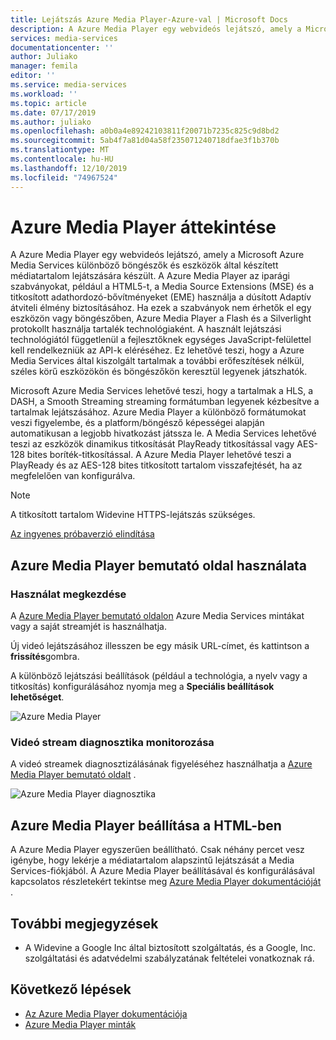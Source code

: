 ```yaml
---
title: Lejátszás Azure Media Player-Azure-val | Microsoft Docs
description: A Azure Media Player egy webvideós lejátszó, amely a Microsoft Azure Media Services különböző böngészők és eszközök által készített médiatartalom lejátszására készült.
services: media-services
documentationcenter: ''
author: Juliako
manager: femila
editor: ''
ms.service: media-services
ms.workload: ''
ms.topic: article
ms.date: 07/17/2019
ms.author: juliako
ms.openlocfilehash: a0b0a4e89242103811f20071b7235c825c9d8bd2
ms.sourcegitcommit: 5ab4f7a81d04a58f235071240718dfae3f1b370b
ms.translationtype: MT
ms.contentlocale: hu-HU
ms.lasthandoff: 12/10/2019
ms.locfileid: "74967524"
---
```

# <a name="azure-media-player-overview"></a>Azure Media Player áttekintése

A Azure Media Player egy webvideós lejátszó, amely a Microsoft Azure Media Services különböző böngészők és eszközök által készített médiatartalom lejátszására készült. A Azure Media Player az iparági szabványokat, például a HTML5-t, a Media Source Extensions (MSE) és a titkosított adathordozó-bővítményeket (EME) használja a dúsított Adaptív átviteli élmény biztosításához. Ha ezek a szabványok nem érhetők el egy eszközön vagy böngészőben, Azure Media Player a Flash és a Silverlight protokollt használja tartalék technológiaként. A használt lejátszási technológiától függetlenül a fejlesztőknek egységes JavaScript-felülettel kell rendelkezniük az API-k eléréséhez. Ez lehetővé teszi, hogy a Azure Media Services által kiszolgált tartalmak a további erőfeszítések nélkül, széles körű eszközökön és böngészőkön keresztül legyenek játszhatók.

Microsoft Azure Media Services lehetővé teszi, hogy a tartalmak a HLS, a DASH, a Smooth Streaming streaming formátumban legyenek kézbesítve a tartalmak lejátszásához. Azure Media Player a különböző formátumokat veszi figyelembe, és a platform/böngésző képességei alapján automatikusan a legjobb hivatkozást játssza le. A Media Services lehetővé teszi az eszközök dinamikus titkosítását PlayReady titkosítással vagy AES-128 bites boríték-titkosítással. A Azure Media Player lehetővé teszi a PlayReady és az AES-128 bites titkosított tartalom visszafejtését, ha az megfelelően van konfigurálva. 

> [!NOTE]
> A titkosított tartalom Widevine HTTPS-lejátszás szükséges.

[Az ingyenes próbaverzió elindítása](https://azure.microsoft.com/pricing/free-trial/)

## <a name="use-azure-media-player-demo-page"></a>Azure Media Player bemutató oldal használata

### <a name="start-using"></a>Használat megkezdése

A [Azure Media Player bemutató oldalon](https://aka.ms/azuremediaplayer) Azure Media Services mintákat vagy a saját streamjét is használhatja.  

Új videó lejátszásához illesszen be egy másik URL-címet, és kattintson a **frissítés**gombra.

A különböző lejátszási beállítások (például a technológia, a nyelv vagy a titkosítás) konfigurálásához nyomja meg a **Speciális beállítások lehetőséget**.

![Azure Media Player](./media/azure-media-player/home-page.png)

### <a name="monitor-diagnostics-of-a-video-stream"></a>Videó stream diagnosztika monitorozása

A videó streamek diagnosztizálásának figyeléséhez használhatja a [Azure Media Player bemutató oldalt](https://aka.ms/azuremediaplayer) . 

![Azure Media Player diagnosztika](./media/azure-media-player/diagnostics.png)

## <a name="set-up-azure-media-player-in-your-html"></a>Azure Media Player beállítása a HTML-ben

A Azure Media Player egyszerűen beállítható. Csak néhány percet vesz igénybe, hogy lekérje a médiatartalom alapszintű lejátszását a Media Services-fiókjából. A Azure Media Player beállításával és konfigurálásával kapcsolatos részletekért tekintse meg [Azure Media Player dokumentációját](https://aka.ms/ampdocs) . 

## <a name="additional-notes"></a>További megjegyzések

* A Widevine a Google Inc által biztosított szolgáltatás, és a Google, Inc. szolgáltatási és adatvédelmi szabályzatának feltételei vonatkoznak rá.

## <a name="next-steps"></a>Következő lépések

- [Az Azure Media Player dokumentációja](https://aka.ms/ampdocs)
- [Azure Media Player minták](https://aka.ms/ampsamples)
